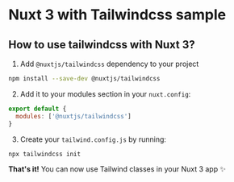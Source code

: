 # Nuxt 3 with Tailwindcss sample

## How to use tailwindcss with Nuxt 3?

1. Add `@nuxtjs/tailwindcss` dependency to your project

```sh
npm install --save-dev @nuxtjs/tailwindcss
```

2. Add it to your modules section in your `nuxt.config`:

```js
export default {
  modules: ['@nuxtjs/tailwindcss']
}
```

3. Create your `tailwind.config.js` by running:

```sh
npx tailwindcss init
```

**That's it!** You can now use Tailwind classes in your Nuxt 3 app ✨
